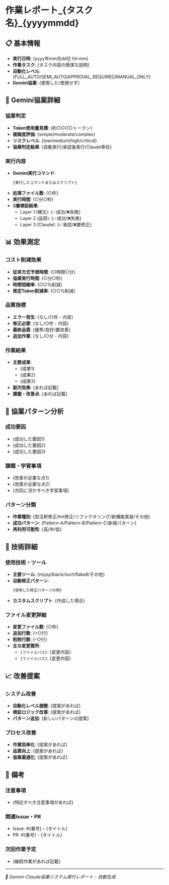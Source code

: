 # 作業レポート_{タスク名}_{yyyymmdd}

## 📋 基本情報
- **実行日時**: {yyyy年mm月dd日 hh:mm}
- **作業タスク**: {タスク内容の簡潔な説明}
- **自動化レベル**: {FULL_AUTO/SEMI_AUTO/APPROVAL_REQUIRED/MANUAL_ONLY}
- **Gemini協業**: {使用した/使用せず}

## 🤖 Gemini協業詳細

### 協業判定
- **Token使用量見積**: {約○○○○トークン}
- **複雑度評価**: {simple/moderate/complex}
- **リスクレベル**: {low/medium/high/critical}
- **協業判定結果**: {自動実行/承認後実行/Claude専任}

### 実行内容
- **Gemini実行コマンド**: 
  ```bash
  {実行したコマンドまたはスクリプト}
  ```
- **処理ファイル数**: {○件}
- **実行時間**: {○分○秒}
- **3層検証結果**: 
  - Layer 1 (構文): {✅成功/❌失敗}
  - Layer 2 (品質): {✅成功/❌失敗}  
  - Layer 3 (Claude): {✅承認/❌要修正}

## 📊 効果測定

### コスト削減効果
- **従来方式予想時間**: {○時間○分}
- **協業実行時間**: {○分○秒}
- **時間短縮率**: {○○%削減}
- **推定Token削減率**: {○○%削減}

### 品質指標
- **エラー発生**: {なし/○件 - 内容}
- **修正必要**: {なし/○件 - 内容}
- **最終品質**: {優秀/良好/要改善}
- **追加作業**: {なし/○分 - 内容}

### 作業結果
- **主要成果**: 
  - {成果1}
  - {成果2}
  - {成果3}
- **副次効果**: {あれば記載}
- **課題・改善点**: {あれば記載}

## 🎯 協業パターン分析

### 成功要因
- {成功した要因1}
- {成功した要因2}
- {成功した要因3}

### 課題・学習事項
- {改善が必要な点1}
- {改善が必要な点2}
- {次回に活かすべき学習事項}

### パターン分類
- **作業種別**: {型注釈修正/lint修正/リファクタリング/新機能実装/その他}
- **成功パターン**: {Pattern-A/Pattern-B/Pattern-C/新規パターン}
- **再利用可能性**: {高/中/低}

## 🔧 技術詳細

### 使用技術・ツール
- **主要ツール**: {mypy/black/isort/flake8/その他}
- **自動修正パターン**: 
  ```python
  {使用した修正パターンの例}
  ```
- **カスタムスクリプト**: {作成した場合}

### ファイル変更詳細
- **変更ファイル数**: {○件}
- **追加行数**: {+○行}
- **削除行数**: {-○行}
- **主な変更箇所**: 
  - `{ファイルパス}`: {変更内容}
  - `{ファイルパス}`: {変更内容}

## 📈 改善提案

### システム改善
- **自動化レベル調整**: {提案があれば}
- **検証ロジック改善**: {提案があれば}
- **パターン追加**: {新しいパターンの提案}

### プロセス改善
- **作業効率化**: {提案があれば}
- **品質向上**: {提案があれば}
- **協業最適化**: {提案があれば}

## 📝 備考

### 注意事項
- {特記すべき注意事項があれば}

### 関連Issue・PR
- Issue: #{番号} - {タイトル}
- PR: #{番号} - {タイトル}

### 次回作業予定
- {継続作業があれば記載}

---

*🤖 Gemini-Claude協業システム実行レポート - 自動生成*